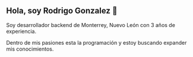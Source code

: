 ## Hola, soy Rodrigo Gonzalez 👋

Soy desarrollador backend de Monterrey, Nuevo León con 3 años de experiencia.

Dentro de mis pasiones esta la programación y estoy buscando expander mis conocimientos.
